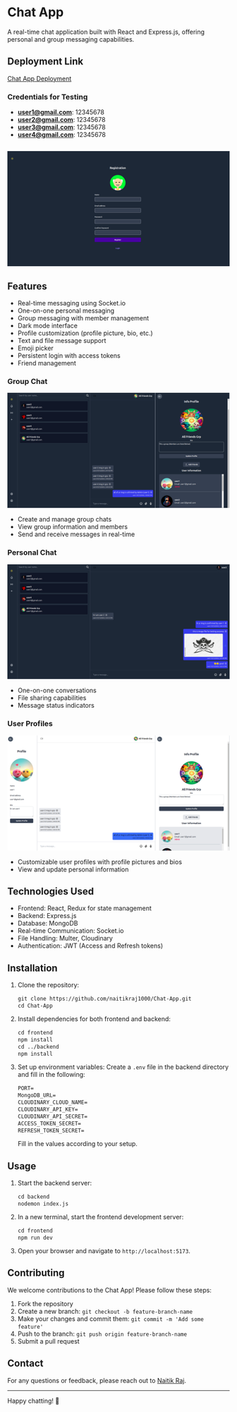 # Chat App

A real-time chat application built with React and Express.js, offering personal and group messaging capabilities.

## Deployment Link

<!-- [Chat App Deployment](https://chat-app-production-0bda.up.railway.app/) -->
[Chat App Deployment](https://chat-app-umber-beta.vercel.app/)

### Credentials for Testing

- **user1@gmail.com**: 12345678
- **user2@gmail.com**: 12345678
- **user3@gmail.com**: 12345678
- **user4@gmail.com**: 12345678

##
![Chat App Interface](https://raw.githubusercontent.com/naitikraj1000/Screenshot/main/Screenshot%20from%202024-07-12%2016-27-53.png)

## Features

- Real-time messaging using Socket.io
- One-on-one personal messaging
- Group messaging with member management
- Dark mode interface
- Profile customization (profile picture, bio, etc.)
- Text and file message support
- Emoji picker
- Persistent login with access tokens
- Friend management


### Group Chat
![Group Chat](https://raw.githubusercontent.com/naitikraj1000/Screenshot/main/Screenshot%20from%202024-07-12%2016-22-12.png
)
- Create and manage group chats
- View group information and members
- Send and receive messages in real-time

### Personal Chat
![Personal Chat](https://raw.githubusercontent.com/naitikraj1000/Screenshot/main/Screenshot%20from%202024-07-12%2016-22-34.png
)
- One-on-one conversations
- File sharing capabilities
- Message status indicators

### User Profiles
![User Profile](https://raw.githubusercontent.com/naitikraj1000/Screenshot/main/Screenshot%20from%202024-07-12%2016-23-14.png
)
- Customizable user profiles with profile pictures and bios
- View and update personal information

## Technologies Used

- Frontend: React, Redux for state management
- Backend: Express.js
- Database: MongoDB
- Real-time Communication: Socket.io
- File Handling: Multer, Cloudinary
- Authentication: JWT (Access and Refresh tokens)

## Installation

1. Clone the repository:
   ```
   git clone https://github.com/naitikraj1000/Chat-App.git
   cd Chat-App
   ```

2. Install dependencies for both frontend and backend:
   ```
   cd frontend
   npm install
   cd ../backend
   npm install
   ```

3. Set up environment variables:
   Create a `.env` file in the backend directory and fill in the following:
   ```
   PORT=
   MongoDB_URL=
   CLOUDINARY_CLOUD_NAME=
   CLOUDINARY_API_KEY=  
   CLOUDINARY_API_SECRET=
   ACCESS_TOKEN_SECRET=
   REFRESH_TOKEN_SECRET=
   ```
   Fill in the values according to your setup.

## Usage

1. Start the backend server:
   ```
   cd backend
   nodemon index.js
   ```

2. In a new terminal, start the frontend development server:
   ```
   cd frontend
   npm run dev
   ```

3. Open your browser and navigate to `http://localhost:5173`.

## Contributing

We welcome contributions to the Chat App! Please follow these steps:

1. Fork the repository
2. Create a new branch: `git checkout -b feature-branch-name`
3. Make your changes and commit them: `git commit -m 'Add some feature'`
4. Push to the branch: `git push origin feature-branch-name`
5. Submit a pull request



## Contact

For any questions or feedback, please reach out to [Naitik Raj](https://www.linkedin.com/in/naitik-raj/).


---

Happy chatting! 🎉
